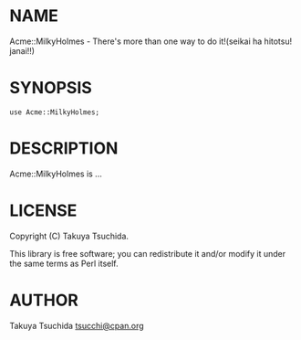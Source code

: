 # NAME

Acme::MilkyHolmes - There's more than one way to do it!(seikai ha hitotsu! janai!!)

# SYNOPSIS

    use Acme::MilkyHolmes;

# DESCRIPTION

Acme::MilkyHolmes is ...

# LICENSE

Copyright (C) Takuya Tsuchida.

This library is free software; you can redistribute it and/or modify
it under the same terms as Perl itself.

# AUTHOR

Takuya Tsuchida <tsucchi@cpan.org>
